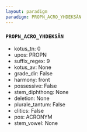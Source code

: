 ```yaml
---
layout: paradigm
paradigm: PROPN_ACRO_YHDEKSÄN
---
```

### ` PROPN_ACRO_YHDEKSÄN `


* kotus_tn: 0
* upos: PROPN
* suffix_regex: 9
* kotus_av: None
* grade_dir: False
* harmony: front
* possessive: False
* stem_diphthong: None
* deletion: None
* plurale_tantum: False
* clitics: False
* pos: ACRONYM
* stem_vowel: None
